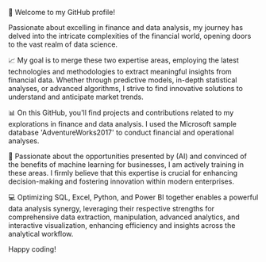 👋 Welcome to my GitHub profile!

Passionate about excelling in finance and data analysis, my journey has delved into the intricate complexities of the financial world, opening doors to the vast realm of data science.

📈 My goal is to merge these two expertise areas, employing the latest technologies and methodologies to extract meaningful insights from financial data.
Whether through predictive models, in-depth statistical analyses, or advanced algorithms, I strive to find innovative solutions to understand and anticipate market trends.

📊 On this GitHub, you'll find projects and contributions related to my explorations in finance and data analysis. I used the Microsoft sample database 'AdventureWorks2017' to conduct financial and operational analyses.

🚀 Passionate about the opportunities presented by (AI) and convinced of the benefits of machine learning for businesses, I am actively training in these areas. I firmly believe that this expertise is crucial for enhancing decision-making and fostering innovation within modern enterprises.

💻 Optimizing SQL, Excel, Python, and Power BI together enables a powerful data analysis synergy, leveraging their respective strengths for comprehensive data extraction, manipulation, advanced analytics, and interactive visualization, enhancing efficiency and insights across the analytical workflow.

Happy coding! 
